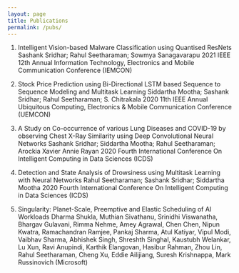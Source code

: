 ```yaml
---
layout: page
title: Publications
permalink: /pubs/
---
```


1. Intelligent Vision-based Malware Classification using Quantised ResNets
Sashank Sridhar; Rahul Seetharaman; Sowmya Sanagavarapu
2021 IEEE 12th Annual Information Technology, Electronics and Mobile Communication Conference (IEMCON)

2. Stock Price Prediction using Bi-Directional LSTM based Sequence to Sequence Modeling and Multitask Learning
Siddartha Mootha; Sashank Sridhar; Rahul Seetharaman; S. Chitrakala
2020 11th IEEE Annual Ubiquitous Computing, Electronics & Mobile Communication Conference (UEMCON)

3. A Study on Co-occurrence of various Lung Diseases and COVID-19 by observing Chest X-Ray Similarity using Deep Convolutional Neural Networks
Sashank Sridhar; Siddartha Mootha; Rahul Seetharaman; Arockia Xavier Annie Rayan
2020 Fourth International Conference On Intelligent Computing in Data Sciences (ICDS)

4. Detection and State Analysis of Drowsiness using Multitask Learning with Neural Networks
Rahul Seetharaman; Sashank Sridhar; Siddartha Mootha
2020 Fourth International Conference On Intelligent Computing in Data Sciences (ICDS)

5. Singularity: Planet-Scale, Preemptive and Elastic Scheduling of AI Workloads
Dharma Shukla, Muthian Sivathanu, Srinidhi Viswanatha, Bhargav Gulavani, Rimma Nehme, Amey Agrawal, Chen Chen, Nipun Kwatra, Ramachandran Ramjee, Pankaj Sharma, Atul Katiyar, Vipul Modi, Vaibhav Sharma, Abhishek Singh, Shreshth Singhal, Kaustubh Welankar, Lu Xun, Ravi Anupindi, Karthik Elangovan, Hasibur Rahman, Zhou Lin, Rahul Seetharaman, Cheng Xu, Eddie Ailijiang, Suresh Krishnappa, Mark Russinovich (Microsoft)